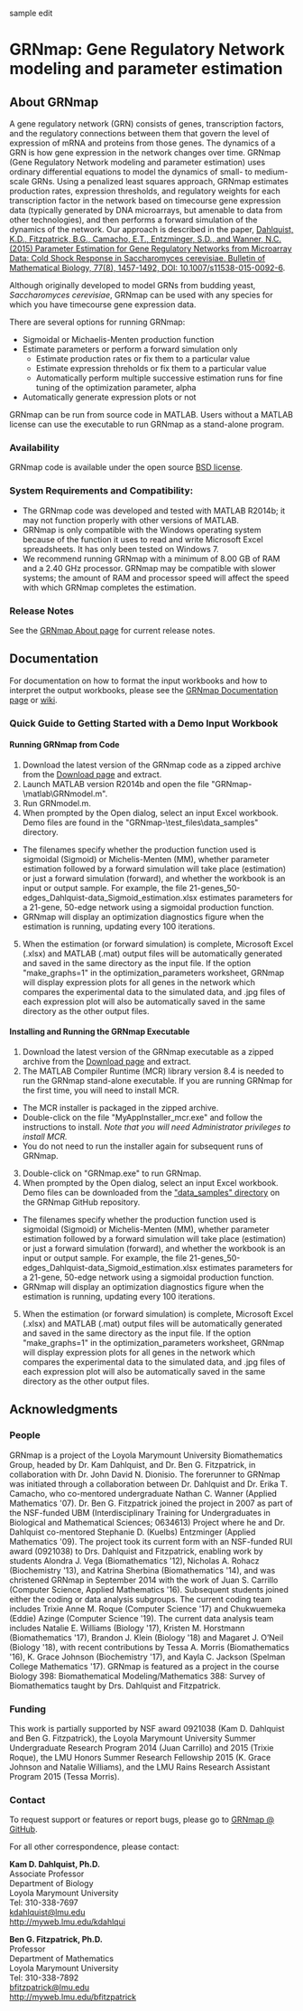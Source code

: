 ﻿sample edit

# GRNmap:  Gene Regulatory Network modeling and parameter estimation

## About GRNmap
A gene regulatory network (GRN) consists of genes, transcription factors, and the regulatory connections between them that govern the level of expression of mRNA and proteins from those genes. The dynamics of a GRN is how gene expression in the network changes over time. GRNmap (Gene Regulatory Network modeling and parameter estimation) uses ordinary differential equations to model the dynamics of small- to medium-scale GRNs. Using a penalized least squares approach, GRNmap estimates production rates, expression thresholds, and regulatory weights for each transcription factor in the network based on timecourse gene expression data (typically generated by DNA microarrays, but amenable to data from other technologies), and then performs a forward simulation of the dynamics of the network. Our approach is described in the paper, [Dahlquist, K.D., Fitzpatrick, B.G., Camacho, E.T., Entzminger, S.D., and Wanner, N.C. (2015) Parameter Estimation for Gene Regulatory Networks from Microarray Data: Cold Shock Response in Saccharomyces cerevisiae. Bulletin of Mathematical Biology, 77(8), 1457-1492, DOI: 10.1007/s11538-015-0092-6](http://link.springer.com/article/10.1007/s11538-015-0092-6/fulltext.html). 

Although originally developed to model GRNs from budding yeast, <i>Saccharomyces cerevisiae</i>, GRNmap can be used with any species for which you have timecourse gene expression data.

There are several options for running GRNmap:
* Sigmoidal or Michaelis-Menten production function
* Estimate parameters or perform a forward simulation only
  * Estimate production rates or fix them to a particular value
  * Estimate expression threholds or fix them to a particular value
  * Automatically perform multiple successive estimation runs for fine tuning of the optimization parameter, alpha 
* Automatically generate expression plots or not

GRNmap can be run from source code in MATLAB.
Users without a MATLAB license can use the executable to run GRNmap as a stand-alone program.

### Availability

GRNmap code is available under the open source [BSD license](http://opensource.org/licenses/BSD-3-Clause).

### System Requirements and Compatibility:
* The GRNmap code was developed and tested with MATLAB R2014b; it may not function properly with other versions of MATLAB.
* GRNmap is only compatible with the Windows operating system because of the function it uses to read and write Microsoft Excel spreadsheets. It has only been tested on Windows 7.
* We recommend running GRNmap with a minimum of 8.00 GB of RAM and a 2.40 GHz processor. GRNmap may be compatible with slower systems; the amount of RAM and processor speed will affect the speed with which GRNmap completes the estimation.

### Release Notes

See the [GRNmap About page](http://kdahlquist.github.io/GRNmap/about.html#releaseContent) for current release notes.

## Documentation

For documentation on how to format the input workbooks and how to interpret the output workbooks, please see the [GRNmap Documentation page](http://kdahlquist.github.io/GRNmap/documentation.html) or [wiki](https://github.com/kdahlquist/GRNmap/wiki).

### Quick Guide to Getting Started with a Demo Input Workbook

#### Running GRNmap from Code

1. Download the latest version of the GRNmap code as a zipped archive from the [Download page](http://kdahlquist.github.io/GRNmap/downloads.html) and extract.
2. Launch MATLAB version R2014b and open the file "GRNmap-<version>\matlab\GRNmodel.m".
3. Run GRNmodel.m.
4. When prompted by the Open dialog, select an input Excel workbook.  Demo files are found in the "GRNmap-<version>\test\_files\data_samples" directory.  
 * The filenames specify whether the production function used is sigmoidal (Sigmoid) or Michelis-Menten (MM), whether parameter estimation followed by a forward simulation will take place (estimation) or just a forward simulation (forward), and whether the workbook is an input or output sample.  For example, the file 21-genes\_50-edges\_Dahlquist-data\_Sigmoid\_estimation.xlsx estimates parameters for a 21-gene, 50-edge network using a sigmoidal production function.
 * GRNmap will display an optimization diagnostics figure when the estimation is running, updating every 100 iterations.
5. When the estimation (or forward simulation) is complete, Microsoft Excel (.xlsx) and MATLAB (.mat) output files will be automatically generated and saved in the same directory as the input file.  If the option "make\_graphs=1" in the optimization\_parameters worksheet, GRNmap will display expression plots for all genes in the network which compares the experimental data to the simulated data, and .jpg files of each expression plot will also be automatically saved in the same directory as the other output files.

#### Installing and Running the GRNmap Executable

1. Download the latest version of the GRNmap executable as a zipped archive from the [Download page](http://kdahlquist.github.io/GRNmap/downloads.html) and extract.
2. The MATLAB Compiler Runtime (MCR) library version 8.4 is needed to run the GRNmap stand-alone executable.  If you are running GRNmap for the first time, you will need to install MCR.
 * The MCR installer is packaged in the zipped archive.
 * Double-click on the file "MyAppInstaller\_mcr.exe" and follow the instructions to install.  _Note that you will need Administrator privileges to install MCR._
 * You do not need to run the installer again for subsequent runs of GRNmap.
3. Double-click on "GRNmap.exe" to run GRNmap.
4. When prompted by the Open dialog, select an input Excel workbook.  Demo files can be downloaded from the ["data_samples" directory](https://github.com/kdahlquist/GRNmap/tree/master/test_files/data_samples) on the GRNmap GitHub repository.  
 * The filenames specify whether the production function used is sigmoidal (Sigmoid) or Michelis-Menten (MM), whether parameter estimation followed by a forward simulation will take place (estimation) or just a forward simulation (forward), and whether the workbook is an input or output sample.  For example, the file 21-genes\_50-edges\_Dahlquist-data\_Sigmoid\_estimation.xlsx estimates parameters for a 21-gene, 50-edge network using a sigmoidal production function.
 * GRNmap will display an optimization diagnostics figure when the estimation is running, updating every 100 iterations.
5. When the estimation (or forward simulation) is complete, Microsoft Excel (.xlsx) and MATLAB (.mat) output files will be automatically generated and saved in the same directory as the input file.  If the option "make\_graphs=1" in the optimization\_parameters worksheet, GRNmap will display expression plots for all genes in the network which compares the experimental data to the simulated data, and .jpg files of each expression plot will also be automatically saved in the same directory as the other output files.

## Acknowledgments
### People
GRNmap is a project of the Loyola Marymount University Biomathematics Group, headed by Dr. Kam Dahlquist, and Dr. Ben G. Fitzpatrick, in collaboration with Dr. John David N. Dionisio. The forerunner to GRNmap was initiated through a collaboration between Dr. Dahlquist and Dr. Erika T. Camacho, who co-mentored undergraduate Nathan C. Wanner (Applied Mathematics '07). Dr. Ben G. Fitzpatrick joined the project in 2007 as part of the NSF-funded UBM (Interdisciplinary Training for Undergraduates in Biological and Mathematical Sciences; 0634613) Project where he and Dr. Dahlquist co-mentored Stephanie D. (Kuelbs) Entzminger (Applied Mathematics '09). The project took its current form with an NSF-funded RUI award (0921038) to Drs. Dahlquist and Fitzpatrick, enabling work by students Alondra J. Vega (Biomathematics '12), Nicholas A. Rohacz (Biochemistry '13), and Katrina Sherbina (Biomathematics '14), and was christened GRNmap in September 2014 with the work of Juan S. Carrillo (Computer Science, Applied Mathematics '16). Subsequent students joined either the coding or data analysis subgroups. The current coding team includes Trixie Anne M. Roque (Computer Science '17) and Chukwuemeka (Eddie) Azinge (Computer Science '19). The current data analysis team includes Natalie E. Williams (Biology '17), Kristen M. Horstmann (Biomathematics '17), Brandon J. Klein (Biology '18) and Magaret J. O’Neil (Biology '18), with recent contributions by Tessa A. Morris (Biomathematics '16), K. Grace Johnson (Biochemistry '17), and Kayla C. Jackson (Spelman College Mathematics '17). GRNmap is featured as a project in the course Biology 398: Biomathematical Modeling/Mathematics 388: Survey of Biomathematics taught by Drs. Dahlquist and Fitzpatrick. 

### Funding
This work is partially supported by NSF award 0921038 (Kam D. Dahlquist and Ben G. Fitzpatrick), the Loyola Marymount University Summer Undergraduate Research Program 2014 (Juan Carrillo) and 2015 (Trixie Roque), the LMU Honors Summer Research Fellowship 2015 (K. Grace Johnson and Natalie Williams), and the LMU Rains Research Assistant Program 2015 (Tessa Morris). 

### Contact

To request support or features or report bugs, please go to [GRNmap @ GitHub](https://github.com/kdahlquist/GRNmap).

For all other correspondence, please contact:

**Kam D. Dahlquist, Ph.D.**<br>
Associate Professor<br>
Department of Biology<br>
Loyola Marymount University<br>
Tel: 310-338-7697<br>
kdahlquist@lmu.edu<br>
http://myweb.lmu.edu/kdahlqui<br>

**Ben G. Fitzpatrick, Ph.D.**<br>
Professor<br>
Department of Mathematics<br>
Loyola Marymount University<br>
Tel: 310-338-7892<br>
bfitzpatrick@lmu.edu<br>
http://myweb.lmu.edu/bfitzpatrick<br>
